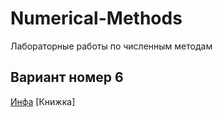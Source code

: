 # Numerical-Methods
Лабораторные работы по численным методам

## Вариант номер 6
[Инфа](https://mainfo.ru/)
[Книжка]
